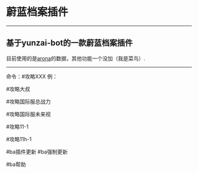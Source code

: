 # 蔚蓝档案插件
***
## 基于yunzai-bot的一款蔚蓝档案插件
目前使用的是[arona](https://doc.arona.diyigemt.com)的数据，其他功能一个没加（我是菜鸟）.
***
命令：#攻略XXX 例：

#攻略大叔

#攻略国际服总战力

#攻略国际服未来视

#攻略11-1

#攻略11h-1

#ba插件更新 #ba强制更新

#ba帮助
